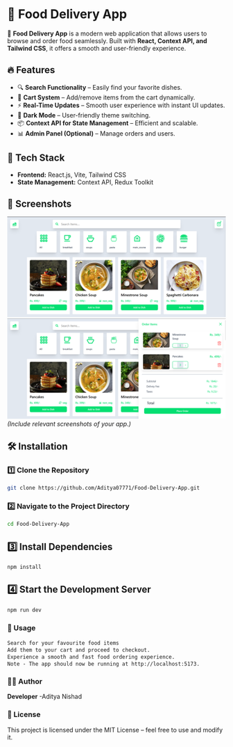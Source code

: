 # 🍔 Food Delivery App

🚀 **Food Delivery App** is a modern web application that allows users to browse and order food seamlessly. Built with **React, Context API, and Tailwind CSS**, it offers a smooth and user-friendly experience.

## 🔥 Features
- 🔍 **Search Functionality** – Easily find your favorite dishes.
- 🛒 **Cart System** – Add/remove items from the cart dynamically.
- ⚡ **Real-Time Updates** – Smooth user experience with instant UI updates.
- 🌙 **Dark Mode** – User-friendly theme switching.
- 📦 **Context API for State Management** – Efficient and scalable.
- 📊 **Admin Panel (Optional)** – Manage orders and users.

## 🚀 Tech Stack
- **Frontend:** React.js, Vite, Tailwind CSS
- **State Management:** Context API, Redux Toolkit


## 📸 Screenshots
![Homepage Preview](./screenshots/food-delivery-app-homepage.png)
![Charts](./screenshots/food-delivery-chart.png)
*(Include relevant screenshots of your app.)*

## 🛠️ Installation

### 1️⃣ Clone the Repository
```sh
git clone https://github.com/Aditya07771/Food-Delivery-App.git
```

### 2️⃣ Navigate to the Project Directory
```sh
cd Food-Delivery-App
```

## 3️⃣ Install Dependencies
```sh
npm install
```

## 4️⃣ Start the Development Server
```sh
npm run dev
```

### 📝 Usage

    Search for your favourite food items 
    Add them to your cart and proceed to checkout.
    Experience a smooth and fast food ordering experience.
    Note - The app should now be running at http://localhost:5173.

### 👨‍💻 Author

**Developer** -Aditya Nishad

### 📜 License

This project is licensed under the MIT License – feel free to use and modify it.


